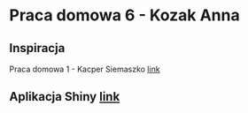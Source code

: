 # Praca domowa 6 - Kozak Anna

## Inspiracja
Praca domowa 1 - Kacper Siemaszko [link](https://github.com/pbiecek/TechnikiWizualizacjiDanych2018/tree/master/PraceDomowe/PD1/KacperSiemaszko)


## Aplikacja Shiny [link](https://annakozak.shinyapps.io/TechnikiWizualizacjiDanych_PD6/)